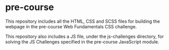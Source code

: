 # pre-course
This repository includes all the HTML, CSS and SCSS files for building the webpage in the pre-course Web Fundamentals CSS challenge.

This repository also includes a JS file, under the js-challenges directory, for solving the JS Challenges specified in the pre-course JavaScript module.
